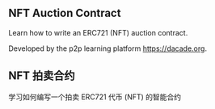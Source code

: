 ## NFT Auction Contract

Learn how to write an ERC721 (NFT) auction contract. 

Developed by the p2p learning platform https://dacade.org.

## NFT 拍卖合约

学习如何编写一个拍卖 ERC721 代币 (NFT) 的智能合约